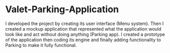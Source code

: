 # Valet-Parking-Application
I developed the project by creating its user interface (Menu system). Then I created a mockup application that represented what the application would look like and act without doing anything (Parking app). I created a prototype of the application then coding its engine and finally adding functionality to Parking to make it fully functional.
